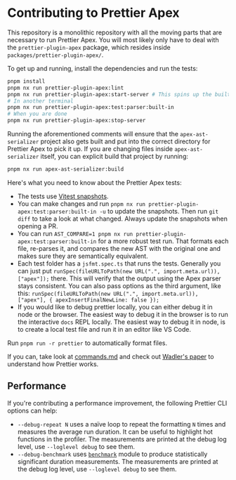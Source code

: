 # Contributing to Prettier Apex

This repository is a monolithic repository with all the moving parts that are necessary to run Prettier Apex.
You will most likely only have to deal with the `prettier-plugin-apex` package,
which resides inside `packages/prettier-plugin-apex/`.

To get up and running, install the dependencies and run the tests:

```bash
pnpm install
pnpm nx run prettier-plugin-apex:lint
pnpm nx run prettier-plugin-apex:start-server # This spins up the built in HTTP parsing server
# In another terminal
pnpm nx run prettier-plugin-apex:test:parser:built-in
# When you are done
pnpm nx run prettier-plugin-apex:stop-server
```

Running the aforementioned comments will ensure that the `apex-ast-serializer`
project also gets built and put into the correct directory for Prettier Apex
to pick it up. If you are changing files inside `apex-ast-serializer` itself,
you can explicit build that project by running:

```bash
pnpm nx run apex-ast-serializer:build
```

Here's what you need to know about the Prettier Apex tests:

- The tests use [Vitest snapshots](https://vitest.dev/guide/snapshot).
- You can make changes and run `pnpm nx run prettier-plugin-apex:test:parser:built-in -u` to update the snapshots. Then run `git diff` to take a look at what changed. Always update the snapshots when opening a PR.
- You can run `AST_COMPARE=1 pnpm nx run prettier-plugin-apex:test:parser:built-in` for a more robust test run. That formats each file, re-parses it, and compares the new AST with the original one and makes sure they are semantically equivalent.
- Each test folder has a `jsfmt.spec.ts` that runs the tests. Generally you can just put `runSpec(fileURLToPath(new URL(".", import.meta.url)), ["apex"]);` there. This will verify that the output using the Apex parser stays consistent. You can also pass options as the third argument, like this: `runSpec(fileURLToPath(new URL(".", import.meta.url)), ["apex"], { apexInsertFinalNewLine: false });`
- If you would like to debug prettier locally, you can either debug it in node or the browser. The easiest way to debug it in the browser is to run the interactive `docs` REPL locally. The easiest way to debug it in node, is to create a local test file and run it in an editor like VS Code.

Run `pnpm run -r prettier` to automatically format files.

If you can, take look at [commands.md](https://github.com/prettier/prettier/blob/master/commands.md) and check out [Wadler's paper](http://homepages.inf.ed.ac.uk/wadler/papers/prettier/prettier.pdf) to understand how Prettier works.

## Performance

If you're contributing a performance improvement, the following Prettier CLI options can help:

- `--debug-repeat N` uses a naïve loop to repeat the formatting `N` times and measures the average run duration. It can be useful to highlight hot functions in the profiler. The measurements are printed at the debug log level, use `--loglevel debug` to see them.
- `--debug-benchmark` uses [`benchmark`](https://npm.im/benchmark) module to produce statistically significant duration measurements. The measurements are printed at the debug log level, use `--loglevel debug` to see them.

